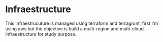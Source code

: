 # Infraestructure

This infraestrucuture is managed using terraform and terragrunt, first I'm using aws but the objective is build a multi-region and multi-cloud infraestructure for study purpose.